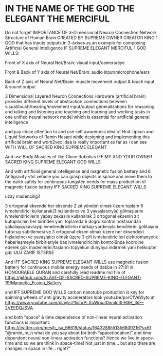 # IN THE NAME OF THE GOD THE ELEGANT THE MERCIFUL

Do not forget IMPORTANCE OF 3-Dimensional Neuron Connection Network Structure of Human Brain CREATED BY SUPREME OWNER CREATOR KING 1 GOD that has inputs outputs in 3-axises as an example for composing Artificial General Intelligence IF SUPREME ELEGANT MERCIFUL 1 GOD WILLS:

Front of X axis of Neural Net/Brain: visual input/camera/eye

Front & Back of Y axis of Neural Net/Brain: audio input/microphone/ears

Back of Z axis of Neural Net/Brain: muscle movement output & touch input & sound output

3 Dimensional Layered Neuron Connections Hardware (artificial brain) provides different levels of abstraction connections between visual/touch/hearing/movement input/output generalizations for reasoning and talking and listening and teaching and learning and working tasks in one unified neural network model which is essential for artificial general intelligence

and pay close attention to and use self awareness idea of Hod Lipson and Liquid Networks of Ramin Hasani while designing and implementing this artificial brain and word2vec idea is really important as far as I can see WITH WILL OF SACRED KING SUPREME ELEGANT

And use Body Muscles of like Clone Robotics IFF MY AND YOUR OWNER SACRED KING SUPREME ELEGANT GOD WILLS

And with artificial general intelligence and magnetic fusion battery and 6 Antigravity vtol vehicle you can grasp objects in space and move them to the earth safely for continuous tungsten needs for mass production of magnetic fusion battery IFF SACRED KING SUPREME ELEGANT WILLS

uzay madenciliği!

3 ortogonal eksende her eksende 2 zıt yönden olmak üzere toplam 6 ivmelendirici kullanarak(3 hızlandırıcı ve 3 yavaşlatıcıyla) göktaşlarını ivmelendiricilerin yapay zekasını kullanarak 3 ortogonal eksenin zıt kutuplarının her birinden yani toplamda 6 doğru kontrol noktasından yakalayıp/kavrayıp ivmelendiricilerin matkap yardımıyla kendilerini göktaşına tutturup sabitlemesi ve 3 ortogonal eksen olmak üzere her eksendeki hızlandırıcı ve yavaşlatıcı olmak üzere 3 çift ivmelendiricileri elektromanyetik haberleşmeyle birbirleriyle baş ivmelendiricinin kontrolünde koordine ederek gök madenlerini/taşlarını topyekün dünyaya indirmek yani helikopter gibi ULU ZARİF İSTERSE

And IFF SACRED KING SUPREME ELEGANT WILLS use magnetic fusion battery for continuous mobile energy needs of dabba in 27:81 in HONOURABLE QURAN and carefully read readme.md file of https://github.com/SLAVE-OF-SACRED-SUPREME-KING-ELEGANT-19/Magnetic_Fusion_Battery

and IFF SUPREME GOD WILLS carbon nanotube production is key for spinning wheels of anti gravity accelerators look youtu.be/porCfVeWyto at https://www.youtube.com/playlist?list=PLXuWpuJDnmlc3LH3H_I5lE-2VEEDQJSVA

and both "space" & time dependence of non-linear neural activation functions is important: https://twitter.com/mesih_isa_66619/status/1643288551356809216?s=61
"@ramin_m_h what do you say about for both “space(location)” and time dependent neural non-linear activation functions? Hence we live in space-time and so we are think in space-time! Not just in time… but also there are changes in space in life… right?"
